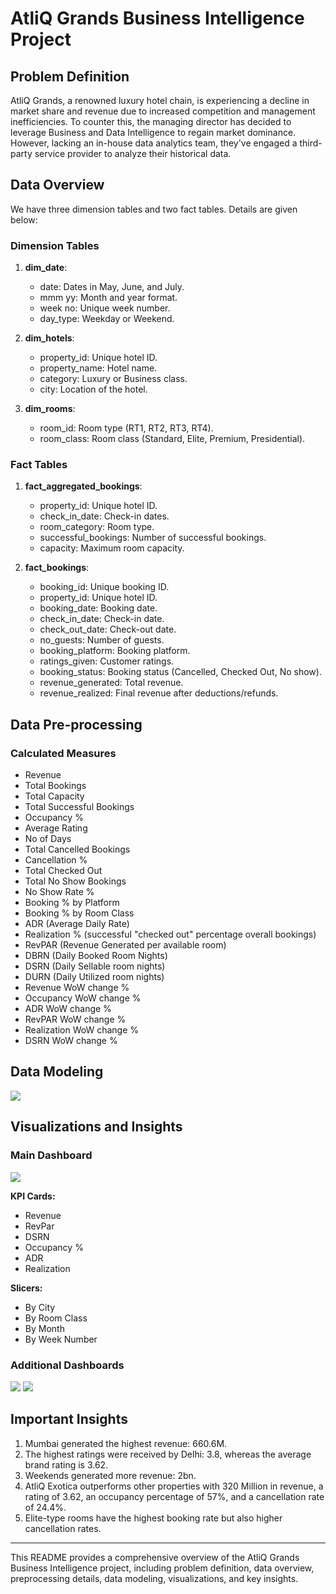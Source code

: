 # AtliQ Grands Business Intelligence Project

## Problem Definition

AtliQ Grands, a renowned luxury hotel chain, is experiencing a decline in market share and revenue due to increased competition and management inefficiencies. To counter this, the managing director has decided to leverage Business and Data Intelligence to regain market dominance. However, lacking an in-house data analytics team, they've engaged a third-party service provider to analyze their historical data.

## Data Overview
We have three dimension tables and two fact tables. Details are given below:
### Dimension Tables
1. **dim_date**:
   - date: Dates in May, June, and July.
   - mmm yy: Month and year format.
   - week no: Unique week number.
   - day_type: Weekday or Weekend.

2. **dim_hotels**:
   - property_id: Unique hotel ID.
   - property_name: Hotel name.
   - category: Luxury or Business class.
   - city: Location of the hotel.

3. **dim_rooms**:
   - room_id: Room type (RT1, RT2, RT3, RT4).
   - room_class: Room class (Standard, Elite, Premium, Presidential).

### Fact Tables
1. **fact_aggregated_bookings**:
   - property_id: Unique hotel ID.
   - check_in_date: Check-in dates.
   - room_category: Room type.
   - successful_bookings: Number of successful bookings.
   - capacity: Maximum room capacity.

2. **fact_bookings**:
   - booking_id: Unique booking ID.
   - property_id: Unique hotel ID.
   - booking_date: Booking date.
   - check_in_date: Check-in date.
   - check_out_date: Check-out date.
   - no_guests: Number of guests.
   - booking_platform: Booking platform.
   - ratings_given: Customer ratings.
   - booking_status: Booking status (Cancelled, Checked Out, No show).
   - revenue_generated: Total revenue.
   - revenue_realized: Final revenue after deductions/refunds.

## Data Pre-processing

### Calculated Measures
- Revenue
- Total Bookings
- Total Capacity
- Total Successful Bookings
- Occupancy %
- Average Rating
- No of Days
- Total Cancelled Bookings
- Cancellation %
- Total Checked Out
- Total No Show Bookings
- No Show Rate %
- Booking % by Platform
- Booking % by Room Class
- ADR (Average Daily Rate)
- Realization % (successful "checked out" percentage overall bookings)
- RevPAR (Revenue Generated per available room)
- DBRN (Daily Booked Room Nights)
- DSRN (Daily Sellable room nights)
- DURN (Daily Utilized room nights)
- Revenue WoW change %
- Occupancy WoW change %
- ADR WoW change %
- RevPAR WoW change %
- Realization WoW change %
- DSRN WoW change %

## Data Modeling
![](https://res.cloudinary.com/dymx9fvj9/image/upload/v1707306904/Data_Model_Diagram_n3bsfd.png)

## Visualizations and Insights

### Main Dashboard
![](https://res.cloudinary.com/dymx9fvj9/image/upload/v1707307978/Main_xurla1.png)

**KPI Cards:**
- Revenue
- RevPar
- DSRN
- Occupancy %
- ADR
- Realization

**Slicers:**
- By City
- By Room Class
- By Month
- By Week Number

### Additional Dashboards
![](https://res.cloudinary.com/dymx9fvj9/image/upload/v1707307978/Page_1_utynm2.png)
![](https://res.cloudinary.com/dymx9fvj9/image/upload/v1707307979/Page_2_uqwonr.png)
## Important Insights

1. Mumbai generated the highest revenue: 660.6M.
2. The highest ratings were received by Delhi: 3.8, whereas the average brand rating is 3.62.
3. Weekends generated more revenue: 2bn.
4. AtliQ Exotica outperforms other properties with 320 Million in revenue, a rating of 3.62, an occupancy percentage of 57%, and a cancellation rate of 24.4%.
5. Elite-type rooms have the highest booking rate but also higher cancellation rates.

---

This README provides a comprehensive overview of the AtliQ Grands Business Intelligence project, including problem definition, data overview, preprocessing details, data modeling, visualizations, and key insights.
